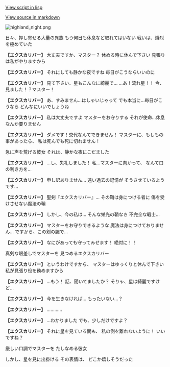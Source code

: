[View script in lisp](../scripts/10111201.txt)

[View source in markdown](10111201.md)

![highland_night.png](../images/backgrounds/highland_night.png)

日々、押し寄せる大量の異族
もう何日も休息など取れてはいない
戦いは、熾烈を極めていた

**【エクスカリバー】**
大丈夫ですか、マスター？
休める時に休んで下さい
見張りは私がやりますから

**【エクスカリバー】**
それにしても静かな夜ですね
毎日がこうならいいのに

**【エクスカリバー】**
見て下さい、星もこんなに綺麗で…
…あ！流れ星！！
今、見ました！？マスター！

**【エクスカリバー】**
あ、すみません…はしゃいじゃって
でも本当に…毎日がこうなら
どんなにいいでしょうね

**【エクスカリバー】**
私は大丈夫ですよ
マスターをお守りする
それが使命…休息なんか要りません

**【エクスカリバー】**
ダメです！交代なんてできません！
マスターに、もしもの事があったら、
私は死んでも死に切れません！

急に声を荒げる彼女
それは、静かな夜にこだました

**【エクスカリバー】**
…し、失礼しました！
私…マスターに向かって、
なんて口の利き方を…

**【エクスカリバー】**
申し訳ありません…
遠い過去の記憶が
そうさせているようです…

**【エクスカリバー】**
聖剣『エクスカリバー』…
その鞘は身につける者に
傷を受けさせない魔法の鞘

**【エクスカリバー】**
しかし、今の私は…
そんな栄光の鞘なき
不完全な戦士…

**【エクスカリバー】**
マスターをお守りできるような
魔法は身につけておりません…
ですから、この剣の腕で…

**【エクスカリバー】**
なにがあっても守ってみせます！
絶対に！！

真剣な眼差しでマスターを
見つめるエクスカリバー

**【エクスカリバー】**
というわけですから、
マスターはゆっくりと休んで下さい
私が見張り役を務めますから

**【エクスカリバー】**
…もう！
話、聞いてましたか？
そりゃ、星は綺麗ですけど…

**【エクスカリバー】**
今を生きなければ…
もったいない…？

**【エクスカリバー】**
…………

**【エクスカリバー】**
…わかりました
でも、少しだけですよ？

**【エクスカリバー】**
それに星を見ている間も、
私の側を離れないように！
いいですね？

厳しい口調でマスターを
たしなめる彼女

しかし、星を見に出掛ける
その表情は、
どこか嬉しそうだった
